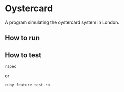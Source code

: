 # Oystercard

A program simulating the oystercard system in London. 

## How to run


## How to test

```
rspec
````

or 

```
ruby feature_test.rb
```

